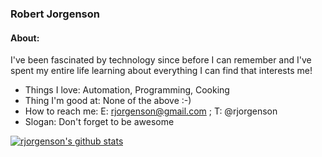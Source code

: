 ### Robert Jorgenson

#### About:

I've been fascinated by technology since before I can remember and I've spent my entire life learning about everything I can find that interests me!

- Things I love: Automation, Programming, Cooking
- Thing I'm good at: None of the above :-)
- How to reach me: E: rjorgenson@gmail.com ; T: @rjorgenson
- Slogan: Don't forget to be awesome

<!--
**rjorgenson/rjorgenson** is a ✨ _special_ ✨ repository because its `README.md` (this file) appears on your GitHub profile.

Here are some ideas to get you started:

- 🔭 I’m currently working on ...
- 🌱 I’m currently learning ...
- 👯 I’m looking to collaborate on ...
- 🤔 I’m looking for help with ...
- 💬 Ask me about ...
- 📫 How to reach me: ...
- 😄 Pronouns: ...
- ⚡ Fun fact: ...
-->

[![rjorgenson's github stats](https://github-readme-stats.vercel.app/api?username=rjorgenson&show_icons=true&theme=synthwave)](https://github.com/anuraghazra/github-readme-stats)

